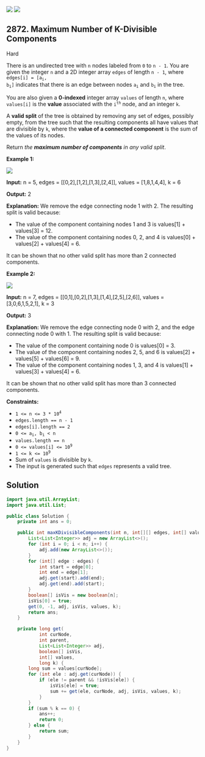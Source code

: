 [![](https://img.shields.io/github/stars/javadev/LeetCode-in-Java?label=Stars&style=flat-square)](https://github.com/javadev/LeetCode-in-Java)
[![](https://img.shields.io/github/forks/javadev/LeetCode-in-Java?label=Fork%20me%20on%20GitHub%20&style=flat-square)](https://github.com/javadev/LeetCode-in-Java/fork)

## 2872\. Maximum Number of K-Divisible Components

Hard

There is an undirected tree with `n` nodes labeled from `0` to `n - 1`. You are given the integer `n` and a 2D integer array `edges` of length `n - 1`, where <code>edges[i] = [a<sub>i</sub>, b<sub>i</sub>]</code> indicates that there is an edge between nodes <code>a<sub>i</sub></code> and <code>b<sub>i</sub></code> in the tree.

You are also given a **0-indexed** integer array `values` of length `n`, where `values[i]` is the **value** associated with the <code>i<sup>th</sup></code> node, and an integer `k`.

A **valid split** of the tree is obtained by removing any set of edges, possibly empty, from the tree such that the resulting components all have values that are divisible by `k`, where the **value of a connected component** is the sum of the values of its nodes.

Return _the **maximum number of components** in any valid split_.

**Example 1:**

![](https://assets.leetcode.com/uploads/2023/08/07/example12-cropped2svg.jpg)

**Input:** n = 5, edges = \[\[0,2],[1,2],[1,3],[2,4]], values = [1,8,1,4,4], k = 6

**Output:** 2

**Explanation:** We remove the edge connecting node 1 with 2. The resulting split is valid because: 
- The value of the component containing nodes 1 and 3 is values[1] + values[3] = 12.
- The value of the component containing nodes 0, 2, and 4 is values[0] + values[2] + values[4] = 6. 

It can be shown that no other valid split has more than 2 connected components.

**Example 2:**

![](https://assets.leetcode.com/uploads/2023/08/07/example21svg-1.jpg)

**Input:** n = 7, edges = \[\[0,1],[0,2],[1,3],[1,4],[2,5],[2,6]], values = [3,0,6,1,5,2,1], k = 3

**Output:** 3

**Explanation:** We remove the edge connecting node 0 with 2, and the edge connecting node 0 with 1. The resulting split is valid because: 
- The value of the component containing node 0 is values[0] = 3. 
- The value of the component containing nodes 2, 5, and 6 is values[2] + values[5] + values[6] = 9. 
- The value of the component containing nodes 1, 3, and 4 is values[1] + values[3] + values[4] = 6. 

It can be shown that no other valid split has more than 3 connected components.

**Constraints:**

*   <code>1 <= n <= 3 * 10<sup>4</sup></code>
*   `edges.length == n - 1`
*   `edges[i].length == 2`
*   <code>0 <= a<sub>i</sub>, b<sub>i</sub> < n</code>
*   `values.length == n`
*   <code>0 <= values[i] <= 10<sup>9</sup></code>
*   <code>1 <= k <= 10<sup>9</sup></code>
*   Sum of `values` is divisible by `k`.
*   The input is generated such that `edges` represents a valid tree.

## Solution

```java
import java.util.ArrayList;
import java.util.List;

public class Solution {
    private int ans = 0;

    public int maxKDivisibleComponents(int n, int[][] edges, int[] values, int k) {
        List<List<Integer>> adj = new ArrayList<>();
        for (int i = 0; i < n; i++) {
            adj.add(new ArrayList<>());
        }
        for (int[] edge : edges) {
            int start = edge[0];
            int end = edge[1];
            adj.get(start).add(end);
            adj.get(end).add(start);
        }
        boolean[] isVis = new boolean[n];
        isVis[0] = true;
        get(0, -1, adj, isVis, values, k);
        return ans;
    }

    private long get(
            int curNode,
            int parent,
            List<List<Integer>> adj,
            boolean[] isVis,
            int[] values,
            long k) {
        long sum = values[curNode];
        for (int ele : adj.get(curNode)) {
            if (ele != parent && !isVis[ele]) {
                isVis[ele] = true;
                sum += get(ele, curNode, adj, isVis, values, k);
            }
        }
        if (sum % k == 0) {
            ans++;
            return 0;
        } else {
            return sum;
        }
    }
}
```